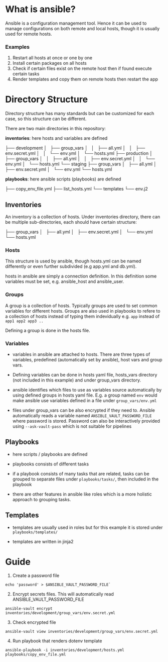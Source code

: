 # What is ansible?

Ansible is a configuration management tool. Hence it can be used to manage configurations on both remote and local hosts, though it is usually used for remote hosts.

### Examples

1. Restart all hosts at once or one by one
2. Install certain packages on all hosts
3. Check if certain files exist on the remote host then if found execute certain tasks
4. Render templates and copy them on remote hosts then restart the app

# Directory Structure

Directory structure has many standards but can be customized for each case, so this structure can be different.

There are two main directories in this repository:


**inventories**: here hosts and variables are defined

├── development
│   ├── group_vars
│   │   ├── all.yml
│   │   ├── env.secret.yml
│   │   └── env.yml
│   └── hosts.yml
├── production
│   ├── group_vars
│   │   ├── all.yml
│   │   ├── env.secret.yml
│   │   └── env.yml
│   └── hosts.yml
└── staging
    ├── group_vars
    │   ├── all.yml
    │   ├── env.secret.yml
    │   └── env.yml
    └── hosts.yml

**playbooks**: here ansible scripts (playbooks) are defined

├── copy_env_file.yml
├── list_hosts.yml
└── templates
    └── env.j2


## Inventories

An inventory is a collection of hosts. Under inventories directory, there can be multiple sub-directories, each should have certain structure:

├── group_vars
│   ├── all.yml
│   ├── env.secret.yml
│   └── env.yml
└── hosts.yml


### Hosts

This structure is used by ansible, though hosts.yml can be named differently or even further subdivided (e.g app.yml and db.yml).

hosts in ansible are simply a connection definition. In this definition some variables must be set, e.g. ansible_host and ansible_user.



### Groups

A group is a collection of hosts. Typically groups are used to set common variables for different hosts. Groups are also used in playbooks to refere to a collection of hosts instead of typing them indevidually
e.g. `app` instead of `app1 app2 app3 ..`

Defining a group is done in the hosts file.


### Variables


- variables in ansible are attached to hosts. There are three types of variables, predefined (automatically set by ansible), host vars and group vars. 


- Defining variables can be done in hosts yaml file, hosts_vars directory (not included in this example) and under group_vars directory.


- ansible identifies which files to use as variables source automatically by using defined groups in hosts yaml file. E.g. a group named `env` would make ansible use variables defined in a file under `group_vars/env.yml`


- files under group_vars can be also encrypted if they need to. Ansible automatically reads a variable named `ANSIBLE_VAULT_PASSWORD_FILE` where password is stored. Password can also be interactively provided using `--ask-vault-pass` which is not suitable for pipelines



## Playbooks

- here scripts / playbooks are defined

- playbooks consists of different tasks

- if a playbook consists of many tasks that are related, tasks can be grouped to separate files under `playbooks/tasks/`, then included in the playbook

- there are other features in ansible like roles which is a more holistic approach to grouping tasks.


## Templates

- templates are usually used in roles but for this example it is stored under `playbooks/templates/`

- templates are written in jinja2



# Guide

1. Create a password file

```export ANSIBLE_VAULT_PASSWORD_FILE=$HOME/.vault-pass
echo 'password' > $ANSIBLE_VAULT_PASSWORD_FILE`
```

2. Encrypt secrets files. This will automatically read ANSIBLE_VAULT_PASSWORD_FILE

`ansible-vault encrypt inventories/development/group_vars/env.secret.yml`


3. Check encrypted file

```cat inventories/development/hosts.yml
ansible-vault view inventories/development/group_vars/env.secret.yml
```

4. Run playbook that renders dotenv template

`ansible-playbook -i inventories/development/hosts.yml playbooks/copy_env_file.yml`

